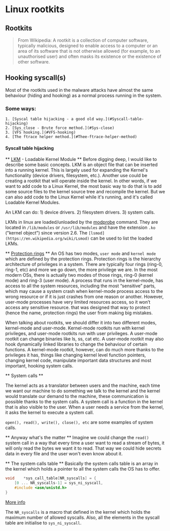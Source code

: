 # Linux rootkits

## Rootkits
> From Wikipedia:
> A rootkit is a collection of computer software, typically malicious, 
> designed to enable access to a computer or an area of its software that is not otherwise allowed 
> (for example, to an unauthorised user) and often masks its existence or the existence of other software.

## Hooking syscall(s)

Most of the rootkits used in the malware attacks have almost the same behaviour (hiding and hooking) as a normal process running in the system.

### Some ways:
	1. [Syscal table hijacking - a good old way.](#Syscall-table-hijacking)
	2. [Sys_close - Brute force method.](#Sys-close)
	3. [VFS hooking.](#VFS-hooking)
	4. [The ftrace helper method.](#Thee-ftrace-helper-method)

#### Syscall table hijacking
** [LKM](https://en.wikipedia.org/wiki/Loadable_kernel_module) - Loadable Kernel Module **
Before digging deep, I would like to describe some basic concepts. LKM is an object file that can be inserted into a running kernel. This is largely used for expanding the Kernel's functionality (device drivers, filesystem, etc.).
Another use could be creating a rootkit that will operate inside the kernel.
In other words, if we want to add code to a Linux Kernel, the most basic way to do that is to add some source files to the kernel source tree and recompile the kernel.
But we can also add code to the Linux Kernel while it's running, and it's called Loadable Kernel Modules.

An LKM can do:
	1) device drivers.
	2) filesystem drivers.
	3) system calls.

LKMs in linux are loaded/unloaded by the [modprobe](https://en.wikipedia.org/wiki/Modprobe) command. They are located in `/lib/modules` or `/usr/lib/modules` and have the extension `.ko` ("kernel object") since version 2.6.
The `[lsmod](https://en.wikipedia.org/wiki/Lsmod)` can be used to list the loaded LKMs.

** [Protection rings](https://en.wikipedia.org/wiki/Protection_ring) **
An OS has two modes, `user mode` and `kernel mode` which are defined by the protection rings.
Protection rings is the hierarchy architecture of privileges in a system. There are typically four rings (ring-0, ring-1, etc) and more we go down, the more privilege we are.
In the most modern OSs, there is actually two modes of those rings, ring-0 (kernel mode) and ring-3 (user mode).
A process that runs in the kernel-mode, has access to all the system resources, including the most “sensitive” parts, which may cause a system crash when kernel-mode process access to the wrong resource or if it is just crashes from one reason or another.
However, user-mode processes have very limited resources access, so it won’t access any sensitive resource.
that was designed that way to protect (hence the name, protection rings) the user from making big mistakes.

When talking about rootkits, we should differ it into two different modes, kernel-mode and user-mode.
Kernel-mode rootkits run with kernel privileges, and user-mode rootkits run with user privileges.
A user-mode rootkit can change binaries like ls, ss, cat etc.
A user-mode rootkit may also hook dynamically linked libraries to change the behaviour of certain functions.
A kernel-mode rootkit, however, can do much more thanks to the privileges it has, things like changing kernel level function pointers, changing kernel code, manipulate important data structures and most important, hooking system calls.

** System calls **

The kernel acts as a translator between users and the machine, each time we want our machine to do something we talk to the kernel and the kernel would translate our demand to the machine, these communication is possible thanks to the system calls.
A system call is a function in the kernel that is also visible to the user.
When a user needs a service from the kernel, it asks the kernel to execute a system call.

`open(), read(), write(), close(), etc` are some examples of system calls.

** Anyway what's the matter **
Imagine we could change the `read()` system call in a way that every time a user want to read a stream of bytes, it will only read the bytes we want it to read.
That way we could hide secrets data in every file and the user won't even know about it.

** The system calls table **
Basically the system calls table is an array in the kernel which holds a pointer to all the system calls the OS has to offer.

```c
void	*sys_call_table[NR_syscalls] = {
	[0 ... NR_syscalls-1] = sys_ni_syscall,
	#include <asm/unistd.h>
}
```
[More info](http://faculty.nps.edu/cseagle/assembly/sys_call.html)

The `NR_syscalls` is a macro that defined in the kernel which holds the maximum number of allowed syscalls.
 Also, all the elements in the syscall table are initialise to `sys_ni_syscall`.

